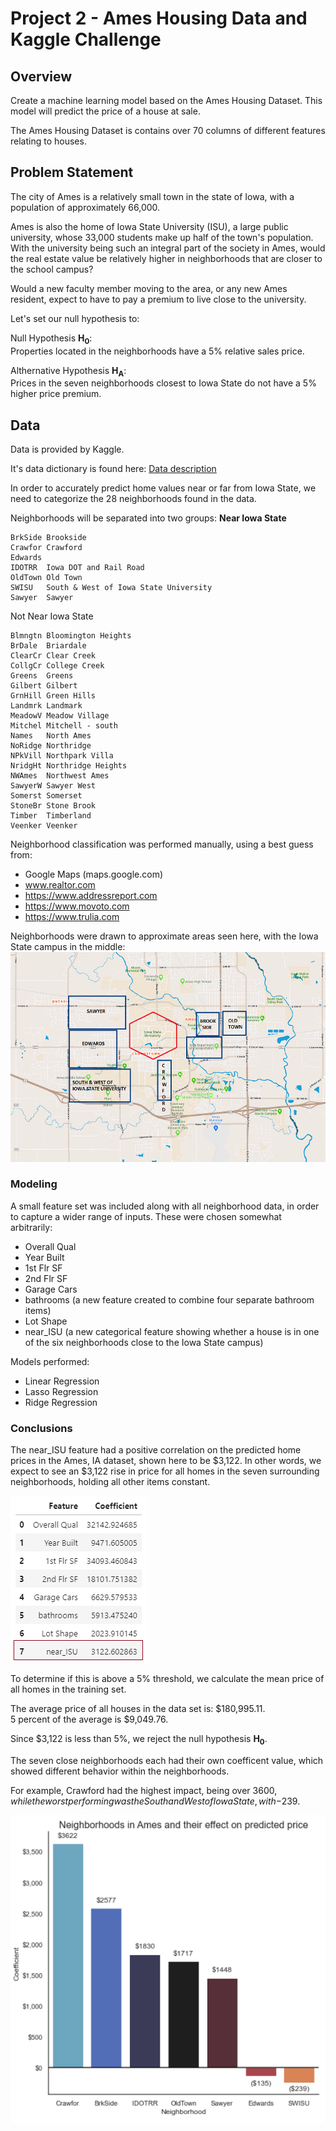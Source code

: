 # Project 2 - Ames Housing Data and Kaggle Challenge



## Overview 
Create a machine learning model based on the Ames Housing Dataset. This model will predict the price of a house at sale.

The Ames Housing Dataset is contains over 70 columns of different features relating to houses.

## Problem Statement

The city of Ames is a relatively small town in the state of Iowa, with a population of approximately 66,000.

Ames is also the home of Iowa State University (ISU), a large public university, whose 33,000 students make up half of the town's population. With the university being such an integral part of the society in Ames, would the real estate value be relatively higher in neighborhoods that are closer to the school campus?

Would a new faculty member moving to the area, or any new Ames resident, expect to have to pay a premium to live close to the university.

Let's set our null hypothesis to:

Null Hypothesis **H<sub>0</sub>**:<br>
Properties located in the neighborhoods have a 5% relative sales price.


Althernative Hypothesis **H<sub>A</sub>**:<br>
Prices in the seven neighborhoods closest to Iowa State do not have a 5% higher price premium.


## Data

Data is provided by Kaggle.

It's data dictionary is found here:
<a href="http://jse.amstat.org/v19n3/decock/DataDocumentation.txt" rel="nofollow">Data description</a>

In order to accurately predict home values near or far from Iowa State, we need to categorize the 28 neighborhoods found in the data.

Neighborhoods will be separated into two groups:
**Near Iowa State** 
```
BrkSide	Brookside
Crawfor	Crawford
Edwards	
IDOTRR	Iowa DOT and Rail Road
OldTown	Old Town
SWISU	South & West of Iowa State University
Sawyer	Sawyer
```

Not Near Iowa State
```Blueste	Bluestem
Blmngtn	Bloomington Heights
BrDale	Briardale
ClearCr	Clear Creek
CollgCr	College Creek
Greens	Greens
Gilbert	Gilbert
GrnHill	Green Hills
Landmrk	Landmark
MeadowV	Meadow Village
Mitchel	Mitchell - south
Names	North Ames
NoRidge	Northridge
NPkVill	Northpark Villa
NridgHt	Northridge Heights
NWAmes	Northwest Ames
SawyerW	Sawyer West
Somerst	Somerset
StoneBr	Stone Brook
Timber	Timberland
Veenker	Veenker
```

Neighborhood classification was performed manually, using a best guess from:

* Google Maps (maps.google.com)
* www.realtor.com
* https://www.addressreport.com
* https://www.movoto.com
* https://www.trulia.com


Neighborhoods were drawn to approximate areas seen here, with the Iowa State campus in the middle:
![Ames Neighborhoods](/code/images/ISU_Hoods.png)


### Modeling
A small feature set was included along with all neighborhood data, in order to capture a wider range of inputs.
These were chosen somewhat arbitrarily:
* Overall Qual
* Year Built
* 1st Flr SF
* 2nd Flr SF
* Garage Cars
* bathrooms (a new feature created to combine four separate bathroom items)
* Lot Shape
* near_ISU (a new categorical feature showing whether a house is in one of the six neighborhoods
close to the Iowa State campus)

Models performed:
* Linear Regression
* Lasso Regression
* Ridge Regression

### Conclusions

The near_ISU feature had a positive correlation on the predicted home prices in the Ames, IA dataset, shown here 
to be $3,122.  In other words, we expect to see an $3,122 rise in price for all homes in the seven
surrounding neighborhoods, holding all other items constant.

![Model results](/code/images/near_ISU_result.png)

To determine if this is above a 5% threshold, we calculate the mean price of all homes in the training set.

The average price of all houses in the data set is: $180,995.11.<br>
5 percent of the average is $9,049.76.

Since $3,122 is less than 5%, we reject the null hypothesis **H<sub>0</sub>**.

The seven close neighborhoods each had their own coefficent value, which showed different behavior within
the neighborhoods.

For example, Crawford had the highest impact, being over $3600, while the worst performing was the 
South and West of Iowa State, with -$239.

![Neighborhoods](code/images/Hood_bar_chart.png)







